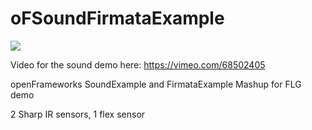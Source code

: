 oFSoundFirmataExample
=====================
<a href=" https://vimeo.com/68502405"><img src="https://secure-b.vimeocdn.com/ts/440/919/440919647_295.jpg"/></a><br/>

Video for the sound demo here: https://vimeo.com/68502405

openFrameworks SoundExample and FirmataExample Mashup for FLG demo

2 Sharp IR sensors, 1 flex sensor

